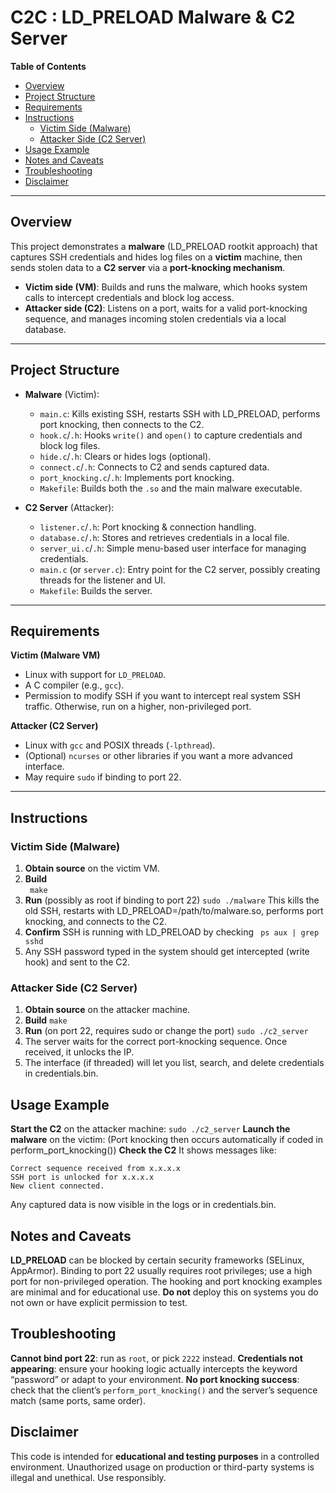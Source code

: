 # C2C : LD_PRELOAD Malware & C2 Server

**Table of Contents**  
- [Overview](#overview)  
- [Project Structure](#project-structure)  
- [Requirements](#requirements)  
- [Instructions](#instructions)  
  - [Victim Side (Malware)](#victim-side-malware)  
  - [Attacker Side (C2 Server)](#attacker-side-c2-server)  
- [Usage Example](#usage-example)  
- [Notes and Caveats](#notes-and-caveats)  
- [Troubleshooting](#troubleshooting)  
- [Disclaimer](#disclaimer)

---

## Overview
This project demonstrates a **malware** (LD_PRELOAD rootkit approach) that captures SSH credentials and hides log files on a **victim** machine, then sends stolen data to a **C2 server** via a **port-knocking mechanism**.

- **Victim side (VM)**: Builds and runs the malware, which hooks system calls to intercept credentials and block log access.  
- **Attacker side (C2)**: Listens on a port, waits for a valid port-knocking sequence, and manages incoming stolen credentials via a local database.

---

## Project Structure

- **Malware** (Victim):
  - `main.c`: Kills existing SSH, restarts SSH with LD_PRELOAD, performs port knocking, then connects to the C2.  
  - `hook.c`/`.h`: Hooks `write()` and `open()` to capture credentials and block log files.  
  - `hide.c`/`.h`: Clears or hides logs (optional).  
  - `connect.c`/`.h`: Connects to C2 and sends captured data.  
  - `port_knocking.c`/`.h`: Implements port knocking.  
  - `Makefile`: Builds both the `.so` and the main malware executable.

- **C2 Server** (Attacker):
  - `listener.c`/`.h`: Port knocking & connection handling.  
  - `database.c`/`.h`: Stores and retrieves credentials in a local file.  
  - `server_ui.c`/`.h`: Simple menu-based user interface for managing credentials.  
  - `main.c` (or `server.c`): Entry point for the C2 server, possibly creating threads for the listener and UI.  
  - `Makefile`: Builds the server.

---

## Requirements

**Victim (Malware VM)**  
- Linux with support for `LD_PRELOAD`.  
- A C compiler (e.g., `gcc`).  
- Permission to modify SSH if you want to intercept real system SSH traffic. Otherwise, run on a higher, non-privileged port.

**Attacker (C2 Server)**  
- Linux with `gcc` and POSIX threads (`-lpthread`).  
- (Optional) `ncurses` or other libraries if you want a more advanced interface.  
- May require `sudo` if binding to port 22.

---

## Instructions

### Victim Side (Malware)

1. **Obtain source** on the victim VM.  
2. **Build**  
   ``` make```
3. **Run** (possibly as root if binding to port 22)
   ```sudo ./malware```
This kills the old SSH, restarts with LD_PRELOAD=/path/to/malware.so, performs port knocking, and connects to the C2.
5. **Confirm** SSH is running with LD_PRELOAD by checking
   ``` ps aux | grep sshd```
6. Any SSH password typed in the system should get intercepted (write hook) and sent to the C2.

### Attacker Side (C2 Server)

1. **Obtain source** on the attacker machine.
2. **Build**
   ```make```
4. **Run** (on port 22, requires sudo or change the port)
   ```sudo ./c2_server```
6. The server waits for the correct port-knocking sequence. Once received, it unlocks the IP.
7. The interface (if threaded) will let you list, search, and delete credentials in credentials.bin.

## Usage Example

**Start the C2** on the attacker machine:
 ```sudo ./c2_server```
**Launch the malware** on the victim:
(Port knocking then occurs automatically if coded in perform_port_knocking())
**Check the C2**
  It shows messages like:
  ```
  Correct sequence received from x.x.x.x
  SSH port is unlocked for x.x.x.x
  New client connected.
  ```
Any captured data is now visible in the logs or in credentials.bin.

## Notes and Caveats

**LD_PRELOAD** can be blocked by certain security frameworks (SELinux, AppArmor).
Binding to port 22 usually requires root privileges; use a high port for non-privileged operation.
The hooking and port knocking examples are minimal and for educational use.
**Do not** deploy this on systems you do not own or have explicit permission to test.

## Troubleshooting

**Cannot bind port 22**: run as ```root```, or pick ```2222``` instead.
**Credentials not appearing**: ensure your hooking logic actually intercepts the keyword “password” or adapt to your environment.
**No port knocking success**: check that the client’s ```perform_port_knocking()``` and the server’s sequence match (same ports, same order).

## Disclaimer

This code is intended for **educational and testing purposes** in a controlled environment. Unauthorized usage on production or third-party systems is illegal and unethical. Use responsibly.
